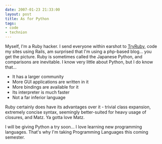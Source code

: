 ```yaml
---
date: 2007-01-23 21:33:00
layout: post
title: As for Python
tags:
- code
- technion
---
```


Myself, I'm a Ruby hacker. I send everyone within earshot to
[TryRuby](http://tryruby.hobix.com), code my sites using Rails, am surprised
that I'm using a php-based blog... you get the picture. Ruby is sometimes
called the Japanese Python, and comparisons are inevitable. I know very little
about Python, but I do know that...  

* It has a larger community
* More GUI applications are written in it
* More bindings are available for it
* Its interpreter is much faster
* Not a far inferior language
  
Ruby certainly does have its advantages over it - trivial class expansion,
extremely concise syntax, seemingly better-suited for heavy usage of closures,
and Matz. Ya gotta love Matz.  
  
I will be giving Python a try soon... I love learning new programming
languages. That's why I'm taking Programming Languages this coming semester.
